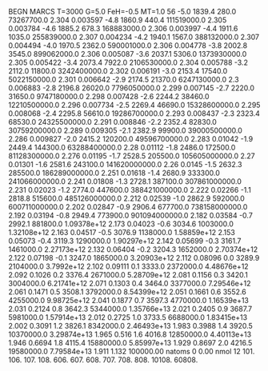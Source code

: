 BEGN
MARCS T=3000 G=5.0 FeH=-0.5 MT=1.0
                  56
-5.0 1839.4 280.0 73267700.0 2.304 0.003597 
-4.8 1860.9 440.4 111519000.0 2.305 0.003784 
-4.6 1885.2 678.3 168883000.0 2.306 0.003997 
-4.4 1911.6 1035.0 255839000.0 2.307 0.004234 
-4.2 1940.1 1567.0 388132000.0 2.307 0.004494 
-4.0 1970.5 2362.0 590001000.0 2.306 0.004778 
-3.8 2002.8 3545.0 899062000.0 2.306 0.005087 
-3.6 2037.1 5306.0 1373930000.0 2.305 0.005422 
-3.4 2073.4 7922.0 2106530000.0 2.304 0.005788 
-3.2 2112.0 11800.0 3242400000.0 2.302 0.006191 
-3.0 2153.4 17540.0 5022150000.0 2.301 0.006642 
-2.9 2174.5 21370.0 6247130000.0 2.3 0.006883 
-2.8 2196.8 26020.0 7796050000.0 2.299 0.007145 
-2.7 2220.0 31650.0 9747180000.0 2.298 0.007428 
-2.6 2244.2 38460.0 12210500000.0 2.296 0.007734 
-2.5 2269.4 46690.0 15328600000.0 2.295 0.008068 
-2.4 2295.8 56610.0 19286700000.0 2.293 0.008437 
-2.3 2323.4 68530.0 24325500000.0 2.291 0.008846 
-2.2 2352.4 82830.0 30759200000.0 2.289 0.009305 
-2.1 2382.9 99900.0 39000500000.0 2.286 0.009827 
-2.0 2415.2 120200.0 49596700000.0 2.283 0.01042 
-1.9 2449.4 144300.0 63288400000.0 2.28 0.01112 
-1.8 2486.0 172500.0 81128300000.0 2.276 0.01195 
-1.7 2528.5 205500.0 105605000000.0 2.27 0.01301 
-1.6 2581.6 243100.0 141620000000.0 2.26 0.0145 
-1.5 2632.3 285500.0 186289000000.0 2.251 0.01618 
-1.4 2680.9 333300.0 241066000000.0 2.241 0.01808 
-1.3 2728.1 387100.0 307861000000.0 2.231 0.02023 
-1.2 2774.0 447600.0 388421000000.0 2.222 0.02266 
-1.1 2818.8 515600.0 485126000000.0 2.212 0.02539 
-1.0 2862.9 592000.0 600711000000.0 2.202 0.02847 
-0.9 2906.4 677700.0 738158000000.0 2.192 0.03194 
-0.8 2949.4 773900.0 901094000000.0 2.182 0.03584 
-0.7 2992.1 881800.0 1.09378e+12 2.173 0.04023 
-0.6 3034.6 1003000.0 1.32108e+12 2.163 0.04517 
-0.5 3076.9 1138000.0 1.58859e+12 2.153 0.05073 
-0.4 3119.3 1290000.0 1.90297e+12 2.142 0.05699 
-0.3 3161.7 1461000.0 2.27173e+12 2.132 0.06404 
-0.2 3204.3 1652000.0 2.70374e+12 2.122 0.07198 
-0.1 3247.0 1865000.0 3.20903e+12 2.112 0.08096 
0.0 3289.9 2104000.0 3.7992e+12 2.102 0.09111 
0.1 3333.0 2372000.0 4.48676e+12 2.092 0.1026 
0.2 3376.4 2671000.0 5.28709e+12 2.081 0.1156 
0.3 3420.1 3004000.0 6.21741e+12 2.071 0.1303 
0.4 3464.0 3377000.0 7.29546e+12 2.061 0.1471 
0.5 3508.1 3792000.0 8.54399e+12 2.051 0.1661 
0.6 3552.6 4255000.0 9.98725e+12 2.041 0.1877 
0.7 3597.3 4770000.0 1.16539e+13 2.031 0.2124 
0.8 3642.3 5344000.0 1.35766e+13 2.021 0.2405 
0.9 3687.7 5981000.0 1.57914e+13 2.012 0.2725 
1.0 3733.5 6688000.0 1.83415e+13 2.002 0.3091 
1.2 3826.1 8342000.0 2.46493e+13 1.983 0.3988 
1.4 3920.5 10370000.0 3.29874e+13 1.965 0.516 
1.6 4016.8 12850000.0 4.40113e+13 1.946 0.6694 
1.8 4115.4 15880000.0 5.85997e+13 1.929 0.8697 
2.0 4216.5 19580000.0 7.79584e+13 1.911 1.132 
100000.00
natoms              0      0.00
nmol          12
          101.         106.       107.      108.         606.        607.        608.
          707.         708.       808.    10108.       60808.
